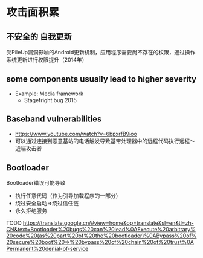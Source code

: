 # 攻击面积累

## 不安全的 自我更新
受PileUp漏洞影响的Android更新机制，应用程序需要尚不存在的权限，通过操作系统更新进行权限提升（2014年）

## some components usually lead to higher severity

- Example: Media framework
	- Stagefright bug 2015

## Baseband vulnerabilities

- https://www.youtube.com/watch?v=6bpxrfB9ioo
- 可以通过连接到恶意基站的电话触发导致基带处理器中的远程代码执行远程〜近端攻击者

## Bootloader 

Bootloader错误可能导致

- 执行任意代码（作为引导加载程序的一部分）
- 绕过安全启动⇒绕过信任链
- 永久拒绝服务

TODO https://translate.google.cn/#view=home&op=translate&sl=en&tl=zh-CN&text=Bootloader%20bugs%20can%20lead%0AExecute%20arbitrary%20code%20(as%20part%20of%20the%20bootloader)%0ABypass%20of%20secure%20boot%20⇒%20bypass%20of%20chain%20of%20trust%0APermanent%20denial-of-service